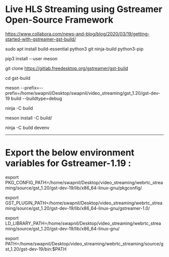 # Live HLS Streaming using Gstreamer Open-Source Framework

https://www.collabora.com/news-and-blog/blog/2020/03/19/getting-started-with-gstreamer-gst-build/

sudo apt install build-essential python3 git ninja-build python3-pip

pip3 install --user meson

git clone https://gitlab.freedesktop.org/gstreamer/gst-build

cd gst-build

meson --prefix=--prefix=/home/swapnil/Desktop/swapnil/video_streaming/gst_1.20/gst-dev-19 build --buildtype=debug

ninja -C build

meson install -C build/

ninja -C build devenv

---------------------------------------------------------------------------------------------------------------------------------------
#  Export the below environment variables for Gstreamer-1.19 :

export PKG_CONFIG_PATH=/home/swapnil/Desktop/video_streaming/webrtc_streaming/source/gst_1.20/gst-dev-19/lib/x86_64-linux-gnu/pkgconfig/

export GST_PLUGIN_PATH=/home/swapnil/Desktop/video_streaming/webrtc_streaming/source/gst_1.20/gst-dev-19/lib/x86_64-linux-gnu/gstreamer-1.0/

export LD_LIBRARY_PATH=/home/swapnil/Desktop/video_streaming/webrtc_streaming/source/gst_1.20/gst-dev-19/lib/x86_64-linux-gnu/

export PATH=/home/swapnil/Desktop/video_streaming/webrtc_streaming/source/gst_1.20/gst-dev-19/bin:$PATH
